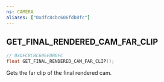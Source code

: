 ```yaml
---
ns: CAMERA
aliases: ["0xdfc8cbc606fdb0fc"]
---
```

## GET_FINAL_RENDERED_CAM_FAR_CLIP

```c
// 0xDFC8CBC606FDB0FC
float GET_FINAL_RENDERED_CAM_FAR_CLIP();
```

Gets the far clip of the final rendered cam.


